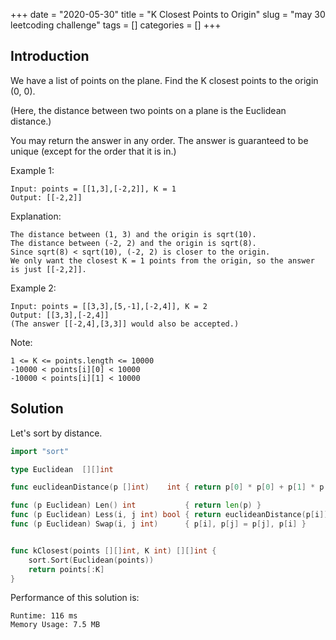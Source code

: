 +++
date = "2020-05-30"
title = "K Closest Points to Origin"
slug = "may 30 leetcoding challenge"
tags = []
categories = []
+++

## Introduction


We have a list of points on the plane.  Find the K closest points to the origin (0, 0).

(Here, the distance between two points on a plane is the Euclidean distance.)

You may return the answer in any order.  The answer is guaranteed to be unique (except for the order that it is in.)


Example 1:
```
Input: points = [[1,3],[-2,2]], K = 1
Output: [[-2,2]]
```

Explanation:
```
The distance between (1, 3) and the origin is sqrt(10).
The distance between (-2, 2) and the origin is sqrt(8).
Since sqrt(8) < sqrt(10), (-2, 2) is closer to the origin.
We only want the closest K = 1 points from the origin, so the answer is just [[-2,2]].
```

Example 2:
```
Input: points = [[3,3],[5,-1],[-2,4]], K = 2
Output: [[3,3],[-2,4]]
(The answer [[-2,4],[3,3]] would also be accepted.)
```

Note:
```
1 <= K <= points.length <= 10000
-10000 < points[i][0] < 10000
-10000 < points[i][1] < 10000
```

## Solution

Let's sort by distance.

``` go
import "sort"

type Euclidean  [][]int

func euclideanDistance(p []int)    int { return p[0] * p[0] + p[1] * p[1] }

func (p Euclidean) Len() int           { return len(p) }
func (p Euclidean) Less(i, j int) bool { return euclideanDistance(p[i]) < euclideanDistance(p[j]) }
func (p Euclidean) Swap(i, j int)      { p[i], p[j] = p[j], p[i] }


func kClosest(points [][]int, K int) [][]int {
    sort.Sort(Euclidean(points))
    return points[:K]
}
```

Performance of this solution is:
```
Runtime: 116 ms
Memory Usage: 7.5 MB
```
